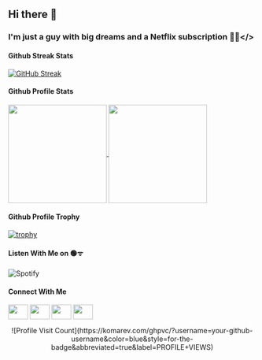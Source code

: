 ## Hi there 👋

### I'm just a guy with big dreams and a Netflix subscription 💭🍿</>

#### Github Streak Stats
[![GitHub Streak](https://github-readme-streak-stats.herokuapp.com?user=clone47&theme=catppuccin-latte)](https://git.io/streak-stats)

#### Github Profile Stats
<a href="https://github.com/anuraghazra/github-readme-stats">
  <img height=200 align="center" src="https://github-readme-stats.vercel.app/api?username=clone47&theme=catppuccin_latte" />
</a>
<a href="https://github.com/anuraghazra/convoychat">
  <img height=200 align="center" src="https://github-readme-stats.vercel.app/api/top-langs?username=clone47&layout=compact&langs_count=8&card_width=320&theme=catppuccin_latte" />
</a>

#### Github Profile Trophy
[![trophy](https://github-profile-trophy.vercel.app/?username=clone47&theme=flat&margin-w=15&margin-h=15)](https://github.com/ryo-ma/github-profile-trophy)

#### Listen With Me on 🟢ᯤ
![Spotify](https://spotify-recently-played-readme.vercel.app/api?user=uksm9tzudywpnwn35oy5u6olk)

#### Connect With Me
<p align="left">
<a href="https://twitter.com/ayon_alfaz" target="blank"><img align="center" src="https://cdn.jsdelivr.net/npm/simple-icons@3.0.1/icons/twitter.svg" alt="" height="30" width="40" /></a>
<a href="https://www.linkedin.com/in/ayonalfaz" target="blank"><img align="center" src="https://cdn.jsdelivr.net/npm/simple-icons@3.0.1/icons/linkedin.svg" alt="" height="30" width="40" /></a>
<a href="https://www.instagram.com/ayon.alfaz/" target="blank"><img align="center" src="https://cdn.jsdelivr.net/npm/simple-icons@3.0.1/icons/instagram.svg" alt="" height="30" width="40" /></a>
<a href="https://www.facebook.com/ayon.alfaz" target="blank"><img align="center" src="https://cdn.jsdelivr.net/npm/simple-icons@3.0.1/icons/facebook.svg" alt="" height="30" width="40" /></a>
</p>

<p align="center">
  ![Profile Visit Count](https://komarev.com/ghpvc/?username=your-github-username&color=blue&style=for-the-badge&abbreviated=true&label=PROFILE+VIEWS)
</p>
